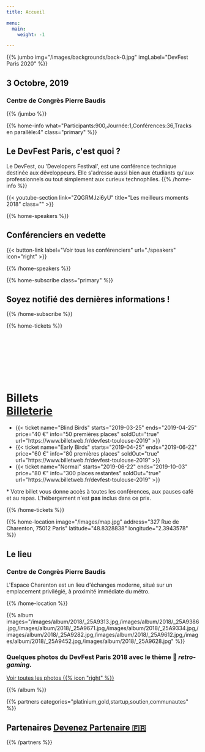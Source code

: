 ```yaml
---
title: Accueil

menu:
  main:
    weight: -1

---
```


{{% jumbo img="/images/backgrounds/back-0.jpg" imgLabel="DevFest Paris 2020" %}}

## 3 Octobre, 2019
### Centre de Congrès Pierre Baudis

<!-- <a class="btn primary btn-lg" style="margin-top: 1em;" href="https://drive.google.com/open?id=1Uo1V4v3SHjl2q27SNkOyHkcuagKJmTU4" target="_blank">Devenez Partenaire 🇫🇷</a> -->

<!--
<a class="btn primary btn-lg" href="https://conference-hall.io/public/event/HJRThubF4uYPkb7jSUxi">
    <svg class="icon icon-cfp"><use xlink:href="#cfp"></use></svg>Proposer une présentation
</a>
-->

{{% /jumbo %}}

<!-- ... -->

{{% home-info what="Participants:900,Journée:1,Conférences:36,Tracks en parallèle:4" class="primary" %}}
## Le DevFest Paris, c'est quoi&nbsp;?

Le DevFest, ou 'Developers Festival', est une conférence technique destinée aux développeurs. Elle s'adresse aussi bien aux étudiants qu'aux professionnels ou tout simplement aux curieux technophiles.
{{% /home-info %}}

{{< youtube-section link="ZQGRMJzi6yU" title="Les meilleurs moments 2018" class="" >}}

<!-- ... -->

{{% home-speakers %}}
## Conférenciers en vedette

<!--
{{< button-link label="Proposer une présentation"
                url="https://conference-hall.io/public/event/HJRThubF4uYPkb7jSUxi"
                icon="cfp" >}}
-->

{{< button-link label="Voir tous les conférenciers"
                url="./speakers"
                icon="right" >}}


{{% /home-speakers %}}

<!-- ... -->

{{% home-subscribe class="primary" %}}

## Soyez notifié des dernières informations !

{{% /home-subscribe %}}

<!-- ... -->

{{% home-tickets %}}
# Billets <a class="btn primary" href="https://www.billetweb.fr/devfest-toulouse-2019" target="_blank"><svg class="icon icon-cfp"><use xlink:href="#ticket"></use></svg>Billeterie</a>


<ul>
<li>{{< ticket name="Blind Birds"
           starts="2019-03-25"
           ends="2019-04-25"
           price="40 €"
           info="50 premières places"
           soldOut="true"
           url="https://www.billetweb.fr/devfest-toulouse-2019" >}}</li>
<li>{{< ticket name="Early Birds"
           starts="2019-04-25"
           ends="2019-06-22"
           price="60 €"
           info="80 premières places"
           soldOut="true"
           url="https://www.billetweb.fr/devfest-toulouse-2019" >}}</li>
<li>{{< ticket name="Normal"
           starts="2019-06-22"
           ends="2019-10-03"
           price="80 €"
           info="300 places restantes"
           soldOut="true"
           url="https://www.billetweb.fr/devfest-toulouse-2019" >}}</li>
</ul>

\* Votre billet vous donne accès à toutes les conférences, aux pauses café et au repas. L'hébergement n'est **pas** inclus dans ce prix.

{{% /home-tickets %}}

<!-- ... -->

{{% home-location
    image="/images/map.jpg"
    address="327 Rue de Charenton, 75012 Paris"
    latitude="48.8328838"
    longitude="2.3943578" %}}

## Le lieu

### Centre de Congrès Pierre Baudis

L'Espace Charenton est un lieu d'échanges moderne,
situé sur un emplacement privilégié,
à proximité immédiate du métro.

{{% /home-location %}}

<!-- ... -->

{{% album images="/images/album/2018/_25A9313.jpg,/images/album/2018/_25A9386.jpg,/images/album/2018/_25A9671.jpg,/images/album/2018/_25A9334.jpg,/images/album/2018/_25A9282.jpg,/images/album/2018/_25A9612.jpg,/images/album/2018/_25A9452.jpg,/images/album/2018/_25A9628.jpg" %}}

### Quelques photos du **DevFest Paris 2018** avec le thème 👾 _retro-gaming_. 

<a class="btn primary" target="_blank" rel="noopener" href="https://photos.app.goo.gl/nJYFVReFUk9mnXbv9">
    Voir toutes les photos
    {{% icon "right" %}}
</a>

{{% /album  %}}


<!-- ... -->


{{% partners categories="platinium,gold,startup,soutien,communautes" %}}
## Partenaires <a class="btn primary btn-lg" style="margin-top: 1em;" href="https://drive.google.com/open?id=1Uo1V4v3SHjl2q27SNkOyHkcuagKJmTU4" target="_blank">Devenez Partenaire 🇫🇷</a>

{{% /partners %}}
